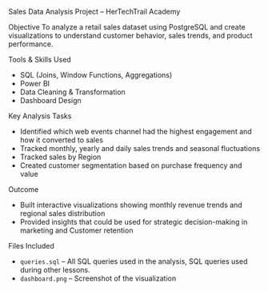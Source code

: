 Sales Data Analysis Project – HerTechTrail Academy

 Objective
To analyze a retail sales dataset using PostgreSQL and create visualizations to understand customer behavior, sales trends, and product performance.

Tools & Skills Used
- SQL (Joins, Window Functions, Aggregations)
- Power BI 
- Data Cleaning & Transformation
- Dashboard Design

 Key Analysis Tasks
- Identified which web events channel had the highest engagement and how it converted to sales
- Tracked monthly, yearly and daily sales trends and seasonal fluctuations
- Tracked sales by Region 
- Created customer segmentation based on purchase frequency and value

Outcome
- Built interactive visualizations showing monthly revenue trends and regional sales distribution
- Provided insights that could be used for strategic decision-making in marketing and Customer retention

 Files Included
- `queries.sql` – All SQL queries used in the analysis, SQL queries used during other lessons. 
- `dashboard.png` – Screenshot of the visualization





































